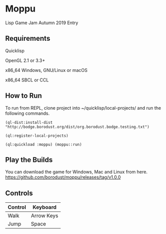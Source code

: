 # Moppu
Lisp Game Jam Autumn 2019 Entry

## Requirements
Quicklisp

OpenGL 2.1 or 3.3+

x86_64 Windows, GNU/Linux or macOS

x86_64 SBCL or CCL

## How to Run
To run from REPL, clone project into ~/quicklisp/local-projects/ and run the following commands.

```
(ql-dist:install-dist "http://bodge.borodust.org/dist/org.borodust.bodge.testing.txt")

(ql:register-local-projects)

(ql:quickload :moppu) (moppu::run)
```

## Play the Builds
You can download the game for Windows, Mac and Linux from here.
https://github.com/borodust/moppu/releases/tag/v1.0.0

## Controls
| Control  | Keyboard |
|---------|---------|
| Walk  | Arrow Keys |
| Jump | Space |
